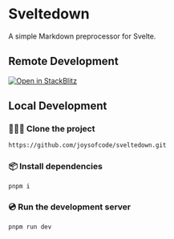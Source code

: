 # Sveltedown

A simple Markdown preprocessor for Svelte.

## Remote Development

[![Open in StackBlitz](https://developer.stackblitz.com/img/open_in_stackblitz.svg)](https://stackblitz.com/github/joysofcode/sveltedown)

## Local Development

### 🧑‍🤝‍🧑 Clone the project

```sh
https://github.com/joysofcode/sveltedown.git
```

### 📦️ Install dependencies

```sh
pnpm i
```

### 💿️ Run the development server

```sh
pnpm run dev
```
